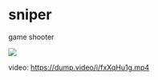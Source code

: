 # sniper
game shooter

<img src='https://i.ibb.co/Y2vF5sx/213123.png'>

video:
https://dump.video/i/fxXqHu1g.mp4
